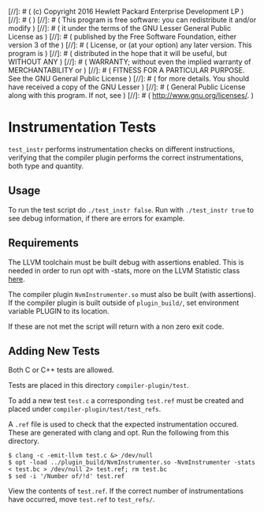 [//]: # ( (c) Copyright 2016 Hewlett Packard Enterprise Development LP         )
[//]: # (                                                                      )
[//]: # ( This program is free software: you can redistribute it and/or modify )
[//]: # ( it under the terms of the GNU Lesser General Public License as       )
[//]: # ( published by the Free Software Foundation, either version 3 of the   )
[//]: # ( License, or (at your option) any later version. This program is      )
[//]: # ( distributed in the hope that it will be useful, but WITHOUT ANY      )
[//]: # ( WARRANTY; without even the implied warranty of MERCHANTABILITY or    )
[//]: # ( FITNESS FOR A PARTICULAR PURPOSE. See the GNU General Public License )
[//]: # ( for more details. You should have received a copy of the GNU Lesser  )
[//]: # ( General Public License along with this program. If not, see          )
[//]: # ( <http://www.gnu.org/licenses/>.                                      )

# Instrumentation Tests

`test_instr` performs instrumentation checks on different instructions, verifying
that the compiler plugin performs the correct instrumentations, both type and quantity.

## Usage

To run the test script do `./test_instr false`. Run with
`./test_instr true` to see debug information, if there are errors
for example.

## Requirements

The LLVM toolchain must be built debug with assertions enabled. This is needed in order to
run opt with -stats, more on the LLVM Statistic class
[here](http://llvm.org/docs/ProgrammersManual.html#statistic).

The compiler plugin `NvmInstrumenter.so` must also be built (with assertions).
If the compiler plugin is built outside of `plugin_build/`,
set environment variable PLUGIN to its location.

If these are not met the script will return with a non zero exit code.

## Adding New Tests

Both C or C++ tests are allowed.

Tests are placed in this directory `compiler-plugin/test`.

To add a new test `test.c` a corresponding `test.ref` must be created
and placed under `compiler-plugin/test/test_refs`.

A `.ref` file is used to check that the expected instrumentation
occured. These are generated with clang and opt. Run the following from this directory.

    $ clang -c -emit-llvm test.c &> /dev/null
    $ opt -load ../plugin_build/NvmInstrumenter.so -NvmInstrumenter -stats < test.bc > /dev/null 2> test.ref; rm test.bc
    $ sed -i '/Number of/!d' test.ref

View the contents of `test.ref`. If the correct number of instrumentations have occurred,
move `test.ref` to `test_refs/`.
